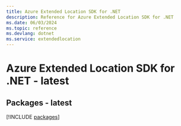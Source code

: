```yaml
---
title: Azure Extended Location SDK for .NET
description: Reference for Azure Extended Location SDK for .NET
ms.date: 06/03/2024
ms.topic: reference
ms.devlang: dotnet
ms.service: extendedlocation
---
```

# Azure Extended Location SDK for .NET - latest
## Packages - latest
[!INCLUDE [packages](extended-location-index.md)]